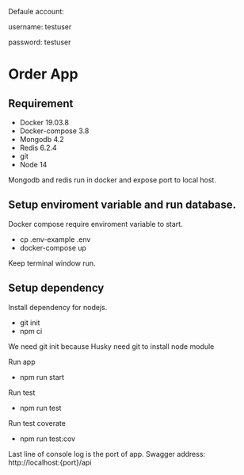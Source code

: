 

Defaule account:

username: testuser

password: testuser 

# Order App
## Requirement
- Docker 19.03.8
- Docker-compose 3.8
- Mongodb 4.2
- Redis 6.2.4
- git
- Node 14

Mongodb and redis run in docker and expose port to local host.

## Setup enviroment variable and run database.

Docker compose require enviroment variable to start.
- cp .env-example .env 
- docker-compose up

Keep terminal window run.
##  Setup dependency 
Install dependency for nodejs.
- git init
- npm ci

We need git init because Husky need git to install node module

Run app

- npm run start

Run test

- npm run test

Run test coverate

- npm run test:cov

Last line of console log is the port of app.
Swagger address: http://localhost:{port}/api
